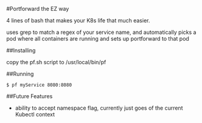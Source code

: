 #Portforward the EZ way

4 lines of bash that makes your K8s life that much easier.

uses grep to match a regex of your service name, and automatically picks a pod where all containers are running and sets up portforward to that pod

##Installing

copy the pf.sh script to /usr/local/bin/pf


##Running

`$ pf myService 8080:8080`



##Future Features
 - ability to accept namespace flag, currently just goes of the current Kubectl context


